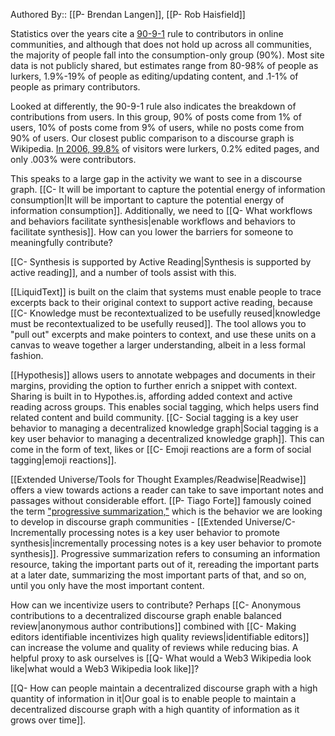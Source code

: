 Authored By:: [[P- Brendan Langen]], [[P- Rob Haisfield]]

Statistics over the years cite a [90-9-1](https://news.ycombinator.com/item?id=22622574) rule to contributors in online communities, and although that does not hold up across all communities, the majority of people fall into the consumption-only group (90%). Most site data is not publicly shared, but estimates range from 80-98% of people as lurkers, 1.9%-19% of people as editing/updating content, and .1-1% of people as primary contributors. 

Looked at differently, the 90-9-1 rule also indicates the breakdown of contributions from users. In this group, 90% of posts come from 1% of users, 10% of posts come from 9% of users, while no posts come from 90% of users. Our closest public comparison to a discourse graph is Wikipedia. [In 2006, 99.8%](https://www.nngroup.com/articles/participation-inequality/) of visitors were lurkers, 0.2% edited pages, and only .003% were contributors.

This speaks to a large gap in the activity we want to see in a discourse graph. [[C- It will be important to capture the potential energy of information consumption|It will be important to capture the potential energy of information consumption]]. Additionally, we need to [[Q- What workflows and behaviors facilitate synthesis|enable workflows and behaviors to facilitate synthesis]]. How can you lower the barriers for someone to meaningfully contribute?

[[C- Synthesis is supported by Active Reading|Synthesis is supported by active reading]], and a number of tools assist with this. 

[[LiquidText]] is built on the claim that systems must enable people to trace excerpts back to their original context to support active reading, because [[C- Knowledge must be recontextualized to be usefully reused|knowledge must be recontextualized to be usefully reused]]. The tool allows you to "pull out" excerpts and make pointers to context, and use these units on a canvas to weave together a larger understanding, albeit in a less formal fashion.

[[Hypothesis]] allows users to annotate webpages and documents in their margins, providing the option to further enrich a snippet with context. Sharing is built in to Hypothes.is, affording added context and active reading across groups. This enables social tagging, which helps users find related content and build community. [[C- Social tagging is a key user behavior to managing a decentralized knowledge graph|Social tagging is a key user behavior to managing a decentralized knowledge graph]]. This can come in the form of text, likes or [[C- Emoji reactions are a form of social tagging|emoji reactions]]. 

[[Extended Universe/Tools for Thought Examples/Readwise|Readwise]] offers a view towards actions a reader can take to save important notes and passages without considerable effort. 
[[P- Tiago Forte]] famously coined the term ["progressive summarization,"](https://fortelabs.co/blog/progressive-summarization-a-practical-technique-for-designing-discoverable-notes/) which is the behavior we are looking to develop in discourse graph communities - [[Extended Universe/C- Incrementally processing notes is a key user behavior to promote synthesis|incrementally processing notes is a key user behavior to promote synthesis]]. Progressive summarization refers to consuming an information resource, taking the important parts out of it, rereading the important parts at a later date, summarizing the most important parts of that, and so on, until you only have the most important content.

How can we incentivize users to contribute? 
Perhaps [[C- Anonymous contributions to a decentralized discourse graph enable balanced review|anonymous author contributions]] combined with [[C- Making editors identifiable incentivizes high quality reviews|identifiable editors]] can increase the volume and quality of reviews while reducing bias. A helpful proxy to ask ourselves is [[Q- What would a Web3 Wikipedia look like|what would a Web3 Wikipedia look like]]?

[[Q- How can people maintain a decentralized discourse graph with a high quantity of information in it|Our goal is to enable people to maintain a decentralized discourse graph with a high quantity of information as it grows over time]].
